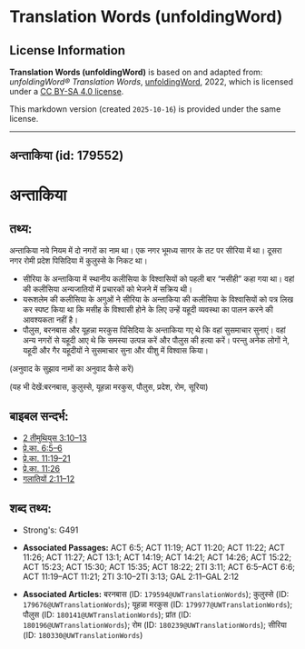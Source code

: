 # Translation Words (unfoldingWord)

## License Information

**Translation Words (unfoldingWord)** is based on and adapted from: _unfoldingWord® Translation Words_, [unfoldingWord](https://unfoldingword.org/utw), 2022, which is licensed under a [CC BY-SA 4.0 license](https://creativecommons.org/licenses/by-sa/4.0/legalcode.en).

This markdown version (created `2025-10-16`) is provided under the same license.



--------------------------------

## अन्ताकिया (id: 179552)

अन्ताकिया
=========

तथ्य:
-----

अन्ताकिया नये नियम में दो नगरों का नाम था। एक नगर भूमध्य सागर के तट पर सीरिया में था। दूसरा नगर रोमी प्रदेश पिसिदिया में कुलुस्से के निकट था।

* सीरिया के अन्ताकिया में स्थानीय कलीसिया के विश्वासियों को पहली बार “मसीही” कहा गया था। वहां की कलीसिया अन्यजातियों में प्रचारकों को भेजने में सक्रिय थी।
* यरूशलेम की कलीसिया के अगुओं ने सीरिया के अन्ताकिया की कलीसिया के विश्वासियों को पत्र लिख कर स्पष्ट किया था कि मसीह के विश्वासी होने के लिए उन्हें यहूदी व्यवस्था का पालन करने की आवश्यकता नहीं है।
* पौलुस, बरनबास और यूहन्ना मरकुस पिसिदिया के अन्ताकिया गए थे कि वहां सुसमाचार सुनाएं। वहां अन्य नगरों से यहूदी आए थे कि समस्या उत्पन्न करें और पौलुस की हत्या करें। परन्तु अनेक लोगों ने, यहूदी और गैर यहूदीयों ने सुसमाचार सुना और यीशु में विश्वास किया।

(अनुवाद के सुझाव नामों का अनुवाद कैसे करें)

(यह भी देखें:बरनबास, कुलुस्से, यूहन्ना मरकुस, पौलुस, प्रदेश, रोम, सूरिया)

बाइबल सन्दर्भ:
--------------

* [2 तीमुथियुस 3:10–13](https://ref.ly/2Tim0:0)
* [प्रे.का. 6:5–6](https://ref.ly/Acts6:5-Acts6:6)
* [प्रे.का. 11:19–21](https://ref.ly/Acts11:19-Acts11:21)
* [प्रे.का. 11:26](https://ref.ly/Acts11:26)
* [गलातियों 2:11–12](https://ref.ly/Gal2:11-Gal2:12)

शब्द तथ्य:
----------

* Strong's: G491

* **Associated Passages:** ACT 6:5; ACT 11:19; ACT 11:20; ACT 11:22; ACT 11:26; ACT 11:27; ACT 13:1; ACT 14:19; ACT 14:21; ACT 14:26; ACT 15:22; ACT 15:23; ACT 15:30; ACT 15:35; ACT 18:22; 2TI 3:11; ACT 6:5–ACT 6:6; ACT 11:19–ACT 11:21; 2TI 3:10–2TI 3:13; GAL 2:11–GAL 2:12
* **Associated Articles:** बरनबास (ID: `179594@UWTranslationWords`); कुलुस्से (ID: `179676@UWTranslationWords`); यूहन्ना मरकुस (ID: `179977@UWTranslationWords`); पौलुस (ID: `180141@UWTranslationWords`); प्रांत (ID: `180196@UWTranslationWords`); रोम (ID: `180239@UWTranslationWords`); सीरिया (ID: `180330@UWTranslationWords`)

